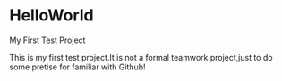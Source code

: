 # HelloWorld
My First Test Project

This is my first test project.It is not a formal teamwork project,just to do some pretise for familiar with Github!
